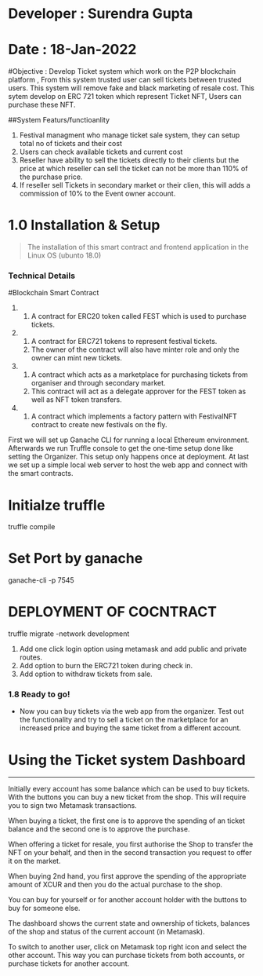# Developer : Surendra Gupta
# Date : 18-Jan-2022

#Objective : 
Develop Ticket system which work on the P2P blockchain platform , From this system trusted user can sell
tickets between trusted users. This system will remove fake and black marketing of resale cost. This sytem develop on
ERC 721 token which represent Ticket NFT, Users can purchase these NFT.

##System Featurs/functioanlity

1. Festival managment who manage ticket sale system, they can setup total no of tickets and their cost
2. Users can check available tickets and current cost 
3. Reseller have ability to sell the tickets directly to their clients but the price at which reseller can sell the ticket
   can not be more than 110% of the purchase price.
5. If reseller sell Tickets in secondary market or their clien, this will adds a commission of 10% to the Event owner account.

# 1.0 Installation & Setup
> The installation of this smart contract and frontend application in the Linux OS (ubunto 18.0)

### Technical Details
#Blockchain Smart Contract

1. 
    1. A contract for ERC20 token called FEST which is used to purchase tickets.
2. 
    1. A contract for ERC721 tokens to represent festival tickets.
    2. The owner of the contract will also have minter role and only the owner can mint new tickets.
3. 
    1. A contract which acts as a marketplace for purchasing tickets from organiser and through secondary market.
    2. This contract will act as a delegate approver for the FEST token as well as NFT token transfers.
4. 
    1. A contract which implements a factory pattern with FestivalNFT contract to create new festivals on the fly.
	

First we will set up Ganache CLI for running a local Ethereum environment. Afterwards we run Truffle console to get the one-time setup done like setting the Organizer. This setup only happens once at deployment.
At last we set up a simple local web server to host the web app and connect with the smart contracts.

# Initialze truffle 

truffle compile

# Set Port by ganache

ganache-cli -p 7545

# DEPLOYMENT OF COCNTRACT
truffle migrate -network development

1. Add one click login option using metamask and add public and private routes.
2. Add option to burn the ERC721 token during check in.
3. Add option to withdraw tickets from sale.

### 1.8 Ready to go!
- Now you can buy tickets via the web app from the organizer. Test out the functionality and try to sell a ticket on the marketplace for an increased price and buying the same ticket from a different account.

# Using the Ticket system Dashboard
-----------
Initially every account has some balance which can be used to buy tickets.
With the buttons you can buy a new ticket from the shop. This will require you to sign
two Metamask transactions.

When buying a ticket, the first one is to approve the spending of an ticket balance and the
second one is to approve the purchase.

When offering a ticket for resale, you first authorise the Shop to transfer the NFT on your
behalf, and then in the second transaction you request to offer it on the market.

When buying 2nd hand, you first approve the spending of the appropriate amount of XCUR and
then you do the actual purchase to the shop.

You can buy for yourself or for another account holder with the buttons to buy for someone else.

The dashboard shows the current state and ownership of tickets, balances of the shop and status of the current account (in Metamask).

To switch to another user, click on Metamask top right icon and select the other account. This way you can purchase tickets from both accounts, or purchase tickets for another account. 
